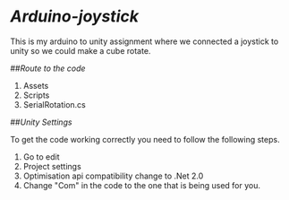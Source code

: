 # *Arduino-joystick*

This is my arduino to unity assignment where we connected a joystick to unity so we could make a cube rotate.

##*Route to the code*

1. Assets
2. Scripts
3. SerialRotation.cs

##*Unity Settings*

To get the code working correctly you need to follow the following steps.

1. Go to edit
2. Project settings
3. Optimisation api compatibility change to .Net 2.0
4. Change "Com" in the code to the one that is being used for you.
